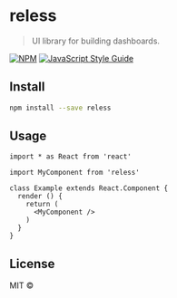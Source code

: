 # reless

> UI library for building dashboards.

[![NPM](https://img.shields.io/npm/v/reless.svg)](https://www.npmjs.com/package/reless) [![JavaScript Style Guide](https://img.shields.io/badge/code_style-standard-brightgreen.svg)](https://standardjs.com)

## Install

```bash
npm install --save reless
```

## Usage

```tsx
import * as React from 'react'

import MyComponent from 'reless'

class Example extends React.Component {
  render () {
    return (
      <MyComponent />
    )
  }
}
```

## License

MIT © [](https://github.com/)

